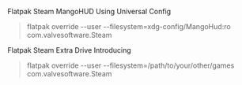 Flatpak Steam MangoHUD Using Universal Config
 >flatpak override --user --filesystem=xdg-config/MangoHud:ro com.valvesoftware.Steam

Flatpak Steam Extra Drive Introducing
 >flatpak override --user --filesystem=/path/to/your/other/games com.valvesoftware.Steam
